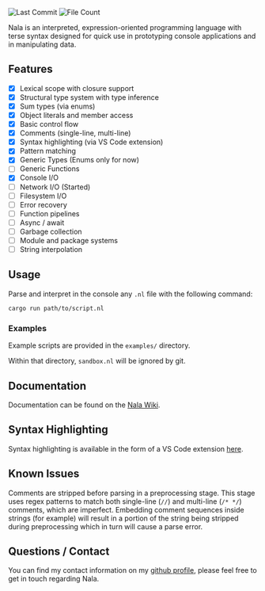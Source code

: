 ![Last Commit](https://img.shields.io/github/last-commit/ntwiles/nala)
![File Count](https://img.shields.io/github/directory-file-count/ntwiles/nala)

Nala is an interpreted, expression-oriented programming language with terse syntax designed for quick use in prototyping console applications and in manipulating data.

## Features

- [x] Lexical scope with closure support
- [x] Structural type system with type inference
- [x] Sum types (via enums)
- [x] Object literals and member access
- [x] Basic control flow
- [x] Comments (single-line, multi-line)
- [x] Syntax highlighting (via VS Code extension)
- [x] Pattern matching
- [x] Generic Types (Enums only for now)
- [ ] Generic Functions
- [x] Console I/O
- [ ] Network I/O (Started)
- [ ] Filesystem I/O
- [ ] Error recovery
- [ ] Function pipelines
- [ ] Async / await
- [ ] Garbage collection
- [ ] Module and package systems
- [ ] String interpolation

## Usage

Parse and interpret in the console any `.nl` file with the following command:

```
cargo run path/to/script.nl
```

### Examples

Example scripts are provided in the `examples/` directory. 

Within that directory, `sandbox.nl` will be ignored by git.

## Documentation

Documentation can be found on the [Nala Wiki](https://github.com/ntwiles/nala-rust/wiki).

## Syntax Highlighting

Syntax highlighting is available in the form of a VS Code extension [here](https://github.com/ntwiles/nala-vscode-extension).

## Known Issues

Comments are stripped before parsing in a preprocessing stage. This stage uses regex patterns to match both 
single-line (`//`) and multi-line (`/* */`) comments, which are imperfect. Embedding comment sequences inside 
strings (for example) will result in a portion of the string being stripped during preprocessing which in turn 
will cause a parse error.

## Questions / Contact

You can find my contact information on my [github profile](https://github.com/ntwiles), please feel free to get in touch regarding Nala.
